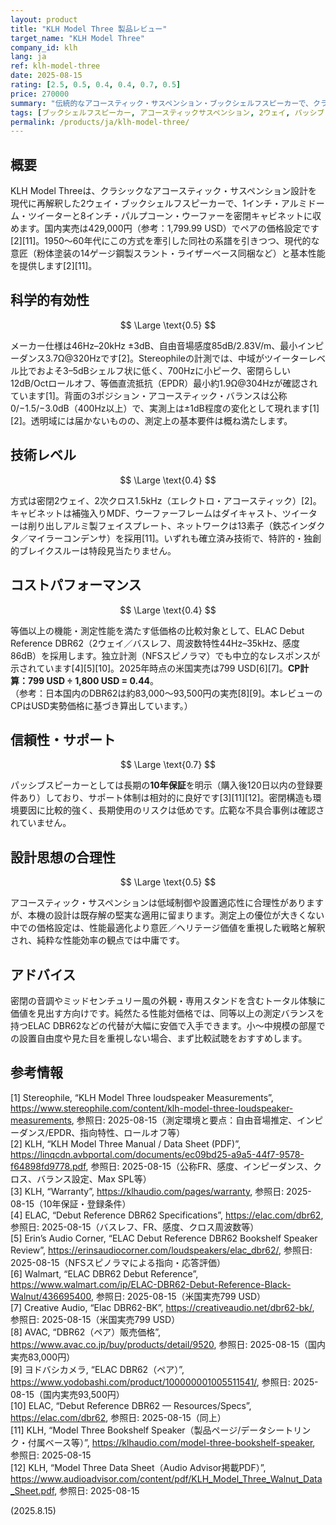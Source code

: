 ```yaml
---
layout: product
title: "KLH Model Three 製品レビュー"
target_name: "KLH Model Three"
company_id: klh
lang: ja
ref: klh-model-three
date: 2025-08-15
rating: [2.5, 0.5, 0.4, 0.4, 0.7, 0.5]
price: 270000
summary: "伝統的なアコースティック・サスペンション・ブックシェルフスピーカーで、クラシックなアメリカンサウンドを提供するが、現代の代替品に対する競争優位性は限定的"
tags: [ブックシェルフスピーカー, アコースティックサスペンション, 2ウェイ, パッシブ]
permalink: /products/ja/klh-model-three/
---
```


## 概要

KLH Model Threeは、クラシックなアコースティック・サスペンション設計を現代に再解釈した2ウェイ・ブックシェルフスピーカーで、1インチ・アルミドーム・ツイーターと8インチ・パルプコーン・ウーファーを密閉キャビネットに収めます。国内実売は429,000円（参考：1,799.99 USD）でペアの価格設定です[2][11]。1950〜60年代にこの方式を牽引した同社の系譜を引きつつ、現代的な意匠（粉体塗装の14ゲージ鋼製スラント・ライザーベース同梱など）と基本性能を提供します[2][11]。

## 科学的有効性

$$ \Large \text{0.5} $$

メーカー仕様は46Hz–20kHz ±3dB、自由音場感度85dB/2.83V/m、最小インピーダンス3.7Ω@320Hzです[2]。Stereophileの計測では、中域がツイーターレベル比でおよそ3–5dBシェルフ状に低く、700Hzに小ピーク、密閉らしい12dB/Octロールオフ、等価直流抵抗（EPDR）最小約1.9Ω@304Hzが確認されています[1]。背面の3ポジション・アコースティック・バランスは公称0/−1.5/−3.0dB（400Hz以上）で、実測上は±1dB程度の変化として現れます[1][2]。透明域には届かないものの、測定上の基本要件は概ね満たします。

## 技術レベル

$$ \Large \text{0.4} $$

方式は密閉2ウェイ、2次クロス1.5kHz（エレクトロ・アコースティック）[2]。キャビネットは補強入りMDF、ウーファーフレームはダイキャスト、ツイーターは削り出しアルミ製フェイスプレート、ネットワークは13素子（鉄芯インダクタ／マイラーコンデンサ）を採用[11]。いずれも確立済み技術で、特許的・独創的ブレイクスルーは特段見当たりません。

## コストパフォーマンス

$$ \Large \text{0.4} $$

等価以上の機能・測定性能を満たす低価格の比較対象として、ELAC Debut Reference DBR62（2ウェイ／バスレフ、周波数特性44Hz–35kHz、感度86dB）を採用します。独立計測（NFSスピノラマ）でも中立的なレスポンスが示されています[4][5][10]。2025年時点の米国実売は799 USD[6][7]。**CP計算：799 USD ÷ 1,800 USD = 0.44**。  
（参考：日本国内のDBR62は約83,000〜93,500円の実売[8][9]。本レビューのCPはUSD実勢価格に基づき算出しています。）

## 信頼性・サポート

$$ \Large \text{0.7} $$

パッシブスピーカーとしては長期の**10年保証**を明示（購入後120日以内の登録要件あり）しており、サポート体制は相対的に良好です[3][11][12]。密閉構造も環境要因に比較的強く、長期使用のリスクは低めです。広範な不具合事例は確認されていません。

## 設計思想の合理性

$$ \Large \text{0.5} $$

アコースティック・サスペンションは低域制御や設置適応性に合理性がありますが、本機の設計は既存解の堅実な適用に留まります。測定上の優位が大きくない中での価格設定は、性能最適化より意匠／ヘリテージ価値を重視した戦略と解釈され、純粋な性能効率の観点では中庸です。

## アドバイス

密閉の音調やミッドセンチュリー風の外観・専用スタンドを含むトータル体験に価値を見出す方向けです。純然たる性能対価格では、同等以上の測定バランスを持つELAC DBR62などの代替が大幅に安価で入手できます。小〜中規模の部屋での設置自由度や見た目を重視しない場合、まず比較試聴をおすすめします。

## 参考情報

[1] Stereophile, “KLH Model Three loudspeaker Measurements”, https://www.stereophile.com/content/klh-model-three-loudspeaker-measurements, 参照日: 2025-08-15（測定環境と要点：自由音場推定、インピーダンス/EPDR、指向特性、ロールオフ等）  
[2] KLH, “KLH Model Three Manual / Data Sheet (PDF)”, https://linqcdn.avbportal.com/documents/ec09bd25-a9a5-44f7-9578-f64898fd9778.pdf, 参照日: 2025-08-15（公称FR、感度、インピーダンス、クロス、バランス設定、Max SPL等）  
[3] KLH, “Warranty”, https://klhaudio.com/pages/warranty, 参照日: 2025-08-15（10年保証・登録条件）  
[4] ELAC, “Debut Reference DBR62 Specifications”, https://elac.com/dbr62, 参照日: 2025-08-15（バスレフ、FR、感度、クロス周波数等）  
[5] Erin’s Audio Corner, “ELAC Debut Reference DBR62 Bookshelf Speaker Review”, https://erinsaudiocorner.com/loudspeakers/elac_dbr62/, 参照日: 2025-08-15（NFSスピノラマによる指向・応答評価）  
[6] Walmart, “ELAC DBR62 Debut Reference”, https://www.walmart.com/ip/ELAC-DBR62-Debut-Reference-Black-Walnut/436695400, 参照日: 2025-08-15（米国実売799 USD）  
[7] Creative Audio, “Elac DBR62-BK”, https://creativeaudio.net/dbr62-bk/, 参照日: 2025-08-15（米国実売799 USD）  
[8] AVAC, “DBR62（ペア）販売価格”, https://www.avac.co.jp/buy/products/detail/9520, 参照日: 2025-08-15（国内実売83,000円）  
[9] ヨドバシカメラ, “ELAC DBR62（ペア）”, https://www.yodobashi.com/product/100000001005511541/, 参照日: 2025-08-15（国内実売93,500円）  
[10] ELAC, “Debut Reference DBR62 — Resources/Specs”, https://elac.com/dbr62, 参照日: 2025-08-15（同上）  
[11] KLH, “Model Three Bookshelf Speaker（製品ページ/データシートリンク・付属ベース等）”, https://klhaudio.com/model-three-bookshelf-speaker, 参照日: 2025-08-15  
[12] KLH, “Model Three Data Sheet（Audio Advisor掲載PDF）”, https://www.audioadvisor.com/content/pdf/KLH_Model_Three_Walnut_Data_Sheet.pdf, 参照日: 2025-08-15

(2025.8.15)

